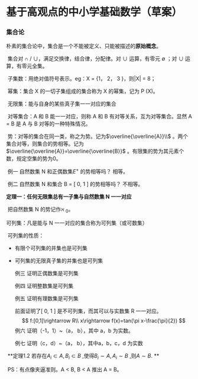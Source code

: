 # 基于高观点的中小学基础数学（草案）

### 集合论

​	朴素的集合论中，集合是一个不能被定义、只能被描述的**原始概念**。

​	集合对 ∩ / ∪，满足交换律，结合律，分配律。对 ∪ 运算，有零元 ∅ ；对 ∪ 运算，有零元全集。

​	子集数：用绝对值符号表示。eg：X = {1， 2， 3 }，则|X| = 8；

​	幂集：集合 X 的一切子集组成的集合称为 X 的幂集，记为 P (X)。

​	无限集：能与自身的某些真子集一一对应的集合

​	对等集合：A 和 B 能一一对应，则称 A 和 B 有对等关系，互为对等集合。显然 A = B 是 A 与 B 对等的一种特殊情况。

​	势：对等的集合在同一类，称之为势。记为$\overline{\overline{A}}\\$ 。两个集合对等，则集合的势相等。记为$\overline{\overline{A}}=\overline{\overline{B}}$ 。有限集的势为其元素个数，规定空集的势为0。

​	例一	自然数集 N 和正偶数集$E^+$ 的势相等吗？	相等。

​	例二	自然数集 N 和集合 B = [ 0, 1 ] 的势相等吗？	不相等。

**定理一：任何无限集总有一子集与自然数集 N 一一对应**

​	把自然数集 N 的势记作$\aleph\ _0$。

可列集：凡是能与 N 一一对应的集合称为可列集（或可数集）

​	可列集的性质：

* 有限个可列集的并集也是可列集

* 可列集的无限真子集的并集也是可列集

  例三	证明正偶数集是可列集

  例四	证明整数集是可列集

  例五	证明有理数集是可列集

  前面证明了[ 0, 1 ] 是不可列集，而其可以与实数集 R 一一对应。
  $$
  f:[0,1]\rightarrow R\\
  x\rightarrow f(x)=tan(\pi x-\frac{\pi}{2})
  $$
  例六	证明（-1，1）~（a， b），其中 a，b 为实数。

  例七	证明（c，d）~（a， b），其中a，b，c，d 为实数

​	**定理1.2	若存在$A_i \subset A,B_i \subset B$ ,使得$B_i \sim A, A_i \sim B$ ,则$A \sim 
B$. **

​	PS：有点像夹逼准则。A < B, B < A 推出 A = B。

